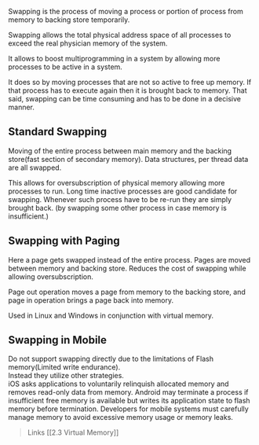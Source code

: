 Swapping is the process of moving a process or portion of process from memory to backing store temporarily. 

Swapping allows the total physical address space of all processes to exceed the real physician memory of the system. 

It allows to boost multiprogramming in a system by allowing more processes to be active in a system. 

It does so by moving processes that are not so active to free up memory. If that process has to execute again then it is brought back to memory. 
That said, swapping can be time consuming and has to be done in a decisive manner.


## Standard Swapping

Moving of the entire process between main memory and the backing store(fast section of secondary memory).
Data structures, per thread data are all swapped. 

This allows for oversubscription of physical memory allowing more processes to run. Long time inactive processes are good candidate for swapping. Whenever such process have to be re-run they are simply brought back. (by swapping some other process in case memory is insufficient.)


## Swapping with Paging

Here a page gets swapped instead of the entire process. 
Pages are moved between memory and backing store. Reduces the cost of swapping while allowing oversubscription.

Page out operation moves a page from memory to the backing store, and page in operation brings a page back into memory. 

Used in Linux and Windows in conjunction with virtual memory.


## Swapping in Mobile 

Do not support swapping directly due to the limitations of Flash memory(Limited write endurance).  
Instead they utilize other strategies.  
iOS asks applications to voluntarily relinquish allocated memory and removes read-only data from memory.
Android may terminate a process if insufficient free memory is available but writes its application state to flash memory before termination.
Developers for mobile systems must carefully manage memory to avoid excessive memory usage or memory leaks.

>Links
	[[2.3 Virtual Memory]]